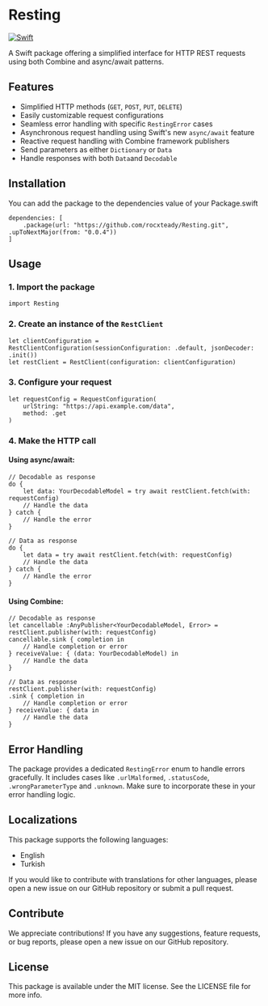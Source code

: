 # Resting
[![Swift](https://github.com/rocxteady/Resting/actions/workflows/swift.yml/badge.svg)](https://github.com/rocxteady/Resting/actions/workflows/swift.yml)

A Swift package offering a simplified interface for HTTP REST requests using both Combine and async/await patterns.

## Features

- Simplified HTTP methods (`GET`, `POST`, `PUT`, `DELETE`)
- Easily customizable request configurations
- Seamless error handling with specific `RestingError` cases
- Asynchronous request handling using Swift's new `async/await` feature
- Reactive request handling with Combine framework publishers
- Send parameters as either `Dictionary` or `Data`
- Handle responses with both `Data`and `Decodable`

## Installation

You can add the package to the dependencies value of your Package.swift
```
dependencies: [
    .package(url: "https://github.com/rocxteady/Resting.git", .upToNextMajor(from: "0.0.4"))
]
```

## Usage

### 1. Import the package

```
import Resting
```

### 2. Create an instance of the `RestClient`

```
let clientConfiguration = RestClientConfiguration(sessionConfiguration: .default, jsonDecoder: .init())
let restClient = RestClient(configuration: clientConfiguration)
```

### 3. Configure your request

```
let requestConfig = RequestConfiguration(
    urlString: "https://api.example.com/data",
    method: .get
)
```

### 4. Make the HTTP call

#### Using async/await:

```
// Decodable as response
do {
    let data: YourDecodableModel = try await restClient.fetch(with: requestConfig)
    // Handle the data
} catch {
    // Handle the error
}

// Data as response
do {
    let data = try await restClient.fetch(with: requestConfig)
    // Handle the data
} catch {
    // Handle the error
}

```

#### Using Combine:

```
// Decodable as response
let cancellable :AnyPublisher<YourDecodableModel, Error> = restClient.publisher(with: requestConfig)
cancellable.sink { completion in
    // Handle completion or error
} receiveValue: { (data: YourDecodableModel) in
    // Handle the data
}

// Data as response
restClient.publisher(with: requestConfig)
.sink { completion in
    // Handle completion or error
} receiveValue: { data in
    // Handle the data
}
```

## Error Handling

The package provides a dedicated `RestingError` enum to handle errors gracefully. It includes cases like `.urlMalformed`, `.statusCode`, `.wrongParameterType` and `.unknown`. Make sure to incorporate these in your error handling logic.

## Localizations

This package supports the following languages:

- English
- Turkish

If you would like to contribute with translations for other languages, please open a new issue on our GitHub repository or submit a pull request.

## Contribute

We appreciate contributions! If you have any suggestions, feature requests, or bug reports, please open a new issue on our GitHub repository.

## License

This package is available under the MIT license. See the LICENSE file for more info.
